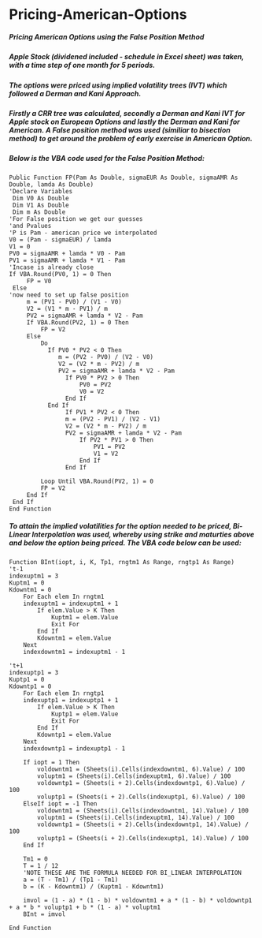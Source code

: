 # Pricing-American-Options
##### Pricing American Options using the False Position Method
##### Apple Stock (dividened included - schedule in Excel sheet) was taken, with a time step of one month for 5 periods.
##### The options were priced using implied volatility trees (IVT) which followed a Derman and Kani Approach.
##### Firstly a CRR tree was calculated, secondly a Derman and Kani IVT for Apple stock on European Options and lastly the Derman and Kani for American. A False position method was used (similiar to bisection method) to get around the problem of early exercise in American Option.

##### Below is the VBA code used for the False Position Method:
```VBA
Public Function FP(Pam As Double, sigmaEUR As Double, sigmaAMR As Double, lamda As Double)
'Declare Variables
 Dim V0 As Double
 Dim V1 As Double
 Dim m As Double
'For False position we get our guesses
'and Pvalues
'P is Pam - american price we interpolated
V0 = (Pam - sigmaEUR) / lamda
V1 = 0
PV0 = sigmaAMR + lamda * V0 - Pam
PV1 = sigmaAMR + lamda * V1 - Pam
'Incase is already close
If VBA.Round(PV0, 1) = 0 Then
     FP = V0
 Else
'now need to set up false position
     m = (PV1 - PV0) / (V1 - V0)
     V2 = (V1 * m - PV1) / m
     PV2 = sigmaAMR + lamda * V2 - Pam
     If VBA.Round(PV2, 1) = 0 Then
         FP = V2
     Else
         Do
           If PV0 * PV2 < 0 Then
              m = (PV2 - PV0) / (V2 - V0)
              V2 = (V2 * m - PV2) / m
              PV2 = sigmaAMR + lamda * V2 - Pam
                If PV0 * PV2 > 0 Then
                    PV0 = PV2
                    V0 = V2
                End If
           End If
                If PV1 * PV2 < 0 Then
                m = (PV2 - PV1) / (V2 - V1)
                V2 = (V2 * m - PV2) / m
                PV2 = sigmaAMR + lamda * V2 - Pam
                    If PV2 * PV1 > 0 Then
                        PV1 = PV2
                        V1 = V2
                    End If
                End If
           
         Loop Until VBA.Round(PV2, 1) = 0
         FP = V2
     End If
 End If
End Function
```
##### To attain the implied volatilities for the option needed to be priced, Bi-Linear Interpolation was used, whereby using strike and maturties above and below the option being priced. The VBA code below can be used:
```VBA
Function BInt(iopt, i, K, Tp1, rngtm1 As Range, rngtp1 As Range)
't-1
indexuptm1 = 3
Kuptm1 = 0
Kdowntm1 = 0
    For Each elem In rngtm1
    indexuptm1 = indexuptm1 + 1
        If elem.Value > K Then
            Kuptm1 = elem.Value
            Exit For
        End If
        Kdowntm1 = elem.Value
    Next
    indexdowntm1 = indexuptm1 - 1

't+1
indexuptp1 = 3
Kuptp1 = 0
Kdowntp1 = 0
    For Each elem In rngtp1
    indexuptp1 = indexuptp1 + 1
        If elem.Value > K Then
            Kuptp1 = elem.Value
            Exit For
        End If
        Kdowntp1 = elem.Value
    Next
    indexdowntp1 = indexuptp1 - 1

    If iopt = 1 Then
        voldowntm1 = (Sheets(i).Cells(indexdowntm1, 6).Value) / 100
        voluptm1 = (Sheets(i).Cells(indexuptm1, 6).Value) / 100
        voldowntp1 = (Sheets(i + 2).Cells(indexdowntp1, 6).Value) / 100
        voluptp1 = (Sheets(i + 2).Cells(indexuptp1, 6).Value) / 100
    ElseIf iopt = -1 Then
        voldowntm1 = (Sheets(i).Cells(indexdowntm1, 14).Value) / 100
        voluptm1 = (Sheets(i).Cells(indexuptm1, 14).Value) / 100
        voldowntp1 = (Sheets(i + 2).Cells(indexdowntp1, 14).Value) / 100
        voluptp1 = (Sheets(i + 2).Cells(indexuptp1, 14).Value) / 100
    End If
    
    Tm1 = 0
    T = 1 / 12
    'NOTE THESE ARE THE FORMULA NEEDED FOR BI_LINEAR INTERPOLATION
    a = (T - Tm1) / (Tp1 - Tm1)
    b = (K - Kdowntm1) / (Kuptm1 - Kdowntm1)
    
    imvol = (1 - a) * (1 - b) * voldowntm1 + a * (1 - b) * voldowntp1 + a * b * voluptp1 + b * (1 - a) * voluptm1
    BInt = imvol
    
End Function
```
